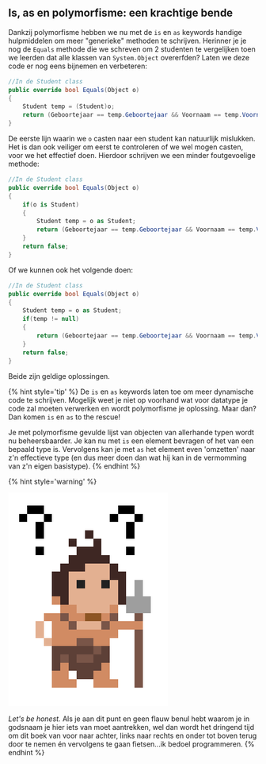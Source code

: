 ## Is, as en polymorfisme: een krachtige bende

Dankzij polymorfisme hebben we nu met de ``is`` en ``as`` keywords handige hulpmiddelen om meer "generieke" methoden te schrijven. Herinner je je nog de ``Equals`` methode die we schreven om 2 studenten te vergelijken toen we leerden dat alle klassen van ``System.Object`` overerfden? Laten we deze code er nog eens bijnemen en verbeteren:

```csharp
//In de Student class
public override bool Equals(Object o)
{  
    Student temp = (Student)o; 
    return (Geboortejaar == temp.Geboortejaar && Voornaam == temp.Voornaam);
}
```

De eerste lijn waarin we ``o`` casten naar een student kan natuurlijk mislukken. Het is dan ook veiliger om eerst te controleren of we wel mogen casten, voor we het effectief doen. Hierdoor schrijven we een minder foutgevoelige methode:

```csharp
//In de Student class
public override bool Equals(Object o)
{  
    if(o is Student)
    { 
        Student temp = o as Student; 
        return (Geboortejaar == temp.Geboortejaar && Voornaam == temp.Voornaam);
    }
    return false;
}
```

Of we kunnen ook het volgende doen:
```csharp
//In de Student class
public override bool Equals(Object o)
{  
    Student temp = o as Student; 
    if(temp != null)
    { 
        return (Geboortejaar == temp.Geboortejaar && Voornaam == temp.Voornaam);
    }
    return false;
}
```
Beide zijn geldige oplossingen.

{% hint style='tip' %}
De ``is`` en ``as`` keywords laten toe om meer dynamische code te schrijven. Mogelijk weet je niet op voorhand wat voor datatype je code zal moeten verwerken en wordt polymorfisme je oplossing. Maar dan? Dan komen ``is`` en ``as`` to the rescue!

Je met polymorfisme gevulde lijst van objecten van allerhande typen wordt nu beheersbaarder. Je kan nu met ``is`` een element bevragen of het van een bepaald type is. Vervolgens kan je met ``as`` het element even 'omzetten' naar z'n effectieve type (en dus meer doen dan wat hij kan in de vermomming van z'n eigen basistype).
{% endhint %}




{% hint style='warning' %}

![](../assets/care.png)

*Let's be honest.* Als je aan dit punt en geen flauw benul hebt waarom je in godsnaam je hier iets van moet aantrekken, wel dan wordt het dringend tijd om dit boek van voor naar achter, links naar rechts en onder tot boven terug door te nemen én vervolgens te gaan fietsen...ik bedoel programmeren.
{% endhint %}


